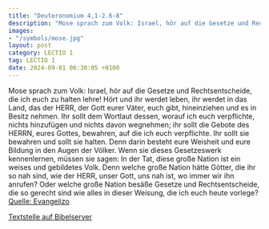 ```yaml
---
title: "Deuteronomium 4,1-2.6-8"
description: "Mose sprach zum Volk: Israel, hör auf die Gesetze und Rechtsentscheide, die ich euch zu halten lehre! Hört und ihr werdet leben, ihr werdet in das Land, das der HERR, der Gott eurer Väter, euch gibt, hineinziehen und es in Besitz nehmen. Ihr sollt dem Wortlaut dessen, worauf ich ...."
images:
- "/symbols/mose.jpg"
layout: post
category: LECTIO 1
tag: LECTIO 1
date: 2024-09-01 06:30:05 +0100
---
```

Mose sprach zum Volk: Israel, hör auf die Gesetze und Rechtsentscheide, die ich euch zu halten lehre! Hört und ihr werdet leben, ihr werdet in das Land, das der HERR, der Gott eurer Väter, euch gibt, hineinziehen und es in Besitz nehmen.
Ihr sollt dem Wortlaut dessen, worauf ich euch verpflichte, nichts hinzufügen und nichts davon wegnehmen; ihr sollt die Gebote des HERRN, eures Gottes, bewahren, auf die ich euch verpflichte.<!--more-->
Ihr sollt sie bewahren und sollt sie halten. Denn darin besteht eure Weisheit und eure Bildung in den Augen der Völker. Wenn sie dieses Gesetzeswerk kennenlernen, müssen sie sagen: In der Tat, diese große Nation ist ein weises und gebildetes Volk.
Denn welche große Nation hätte Götter, die ihr so nah sind, wie der HERR, unser Gott, uns nah ist, wo immer wir ihn anrufen?
Oder welche große Nation besäße Gesetze und Rechtsentscheide, die so gerecht sind wie alles in dieser Weisung, die ich euch heute vorlege?<br>
[Quelle: Evangelizo](https://evangeliumtagfuertag.org/DE/gospel)

[Textstelle auf Bibelserver](https://www.bibleserver.com/EU/5.Mose4,1-2.6-8)
